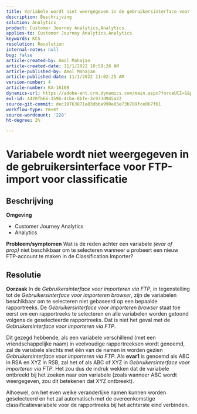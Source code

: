 ```yaml
---
title: Variabele wordt niet weergegeven in de gebruikersinterface voor FTP-import voor classificatie
description: Beschrijving
solution: Analytics
product: Customer Journey Analytics,Analytics
applies-to: Customer Journey Analytics,Analytics
keywords: KCS
resolution: Resolution
internal-notes: null
bug: false
article-created-by: Amol Mahajan
article-created-date: 11/1/2022 10:59:26 AM
article-published-by: Amol Mahajan
article-published-date: 11/1/2022 11:02:25 AM
version-number: 4
article-number: KA-16109
dynamics-url: https://adobe-ent.crm.dynamics.com/main.aspx?forceUCI=1&pagetype=entityrecord&etn=knowledgearticle&id=5dd8dc3b-d459-ed11-9561-6045bd006a22
exl-id: 4420fb66-159b-4cbe-8bfe-3c973d945a22
source-git-commit: dec19763871a83dbba990e85e73b789fce067f61
workflow-type: tm+mt
source-wordcount: '228'
ht-degree: 2%

---
```


# Variabele wordt niet weergegeven in de gebruikersinterface voor FTP-import voor classificatie

## Beschrijving

<b>Omgeving</b>
- Customer Journey Analytics
- Analytics



<b>Probleem/symptomen</b>
Wat is de reden achter een variabele *(evar of prop)* niet beschikbaar om te selecteren wanneer u probeert een nieuw FTP-account te maken in de Classification Importer?


## Resolutie

<b>Oorzaak</b>
In de *Gebruikersinterface voor importeren via FTP*, in tegenstelling tot de *Gebruikersinterface voor importeren browser*, zijn de variabelen beschikbaar om te selecteren niet gebaseerd op een bepaalde rapportreeks. De *Gebruikersinterface voor importeren browser* staat toe eerst om een rapportreeks te selecteren en alle variabelen worden getoond volgens de geselecteerde rapportreeks. Dat is niet het geval met de *Gebruikersinterface voor importeren via FTP*.

Dit gezegd hebbende, als een variabele verschillend (met een vriendschappelijke naam) in veelvoudige rapportreeksen wordt genoemd, zal de variabele slechts met één van de namen in worden gezien *Gebruikersinterface voor importeren via FTP*. Als <b>evar1</b> is genoemd als ABC in RSA en XYZ in RSB, zal het of als ABC of XYZ in *Gebruikersinterface voor importeren via FTP*. Het zou dus de indruk wekken dat de variabele ontbreekt bij het zoeken naar een variabele (zoals wanneer ABC wordt weergegeven, zou dit betekenen dat XYZ ontbreekt).

Alhoewel, om het even welke veranderlijke namen kunnen worden geselecteerd en het zal automatisch met de overeenkomstige classificatievariabele voor de rapportreeks bij het achterste eind verbinden.
